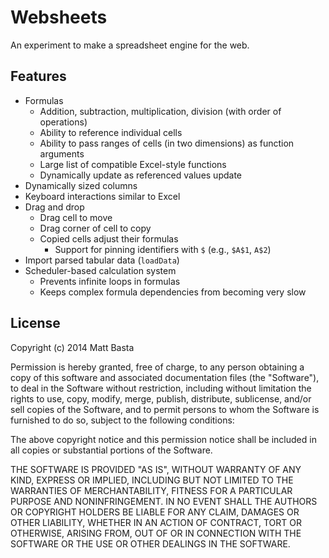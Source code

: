 # Websheets

An experiment to make a spreadsheet engine for the web.


## Features

- Formulas
    + Addition, subtraction, multiplication, division (with order of operations)
    + Ability to reference individual cells
    + Ability to pass ranges of cells (in two dimensions) as function arguments
    + Large list of compatible Excel-style functions
    + Dynamically update as referenced values update
- Dynamically sized columns
- Keyboard interactions similar to Excel
- Drag and drop
    + Drag cell to move
    + Drag corner of cell to copy
    + Copied cells adjust their formulas
        + Support for pinning identifiers with `$` (e.g., `$A$1`, `A$2`)
- Import parsed tabular data (`loadData`)
- Scheduler-based calculation system
    + Prevents infinite loops in formulas
    + Keeps complex formula dependencies from becoming very slow


## License

Copyright (c) 2014 Matt Basta

Permission is hereby granted, free of charge, to any person obtaining a copy
of this software and associated documentation files (the "Software"), to deal
in the Software without restriction, including without limitation the rights
to use, copy, modify, merge, publish, distribute, sublicense, and/or sell
copies of the Software, and to permit persons to whom the Software is
furnished to do so, subject to the following conditions:

The above copyright notice and this permission notice shall be included in
all copies or substantial portions of the Software.

THE SOFTWARE IS PROVIDED "AS IS", WITHOUT WARRANTY OF ANY KIND, EXPRESS OR
IMPLIED, INCLUDING BUT NOT LIMITED TO THE WARRANTIES OF MERCHANTABILITY,
FITNESS FOR A PARTICULAR PURPOSE AND NONINFRINGEMENT. IN NO EVENT SHALL THE
AUTHORS OR COPYRIGHT HOLDERS BE LIABLE FOR ANY CLAIM, DAMAGES OR OTHER
LIABILITY, WHETHER IN AN ACTION OF CONTRACT, TORT OR OTHERWISE, ARISING FROM,
OUT OF OR IN CONNECTION WITH THE SOFTWARE OR THE USE OR OTHER DEALINGS IN
THE SOFTWARE.
